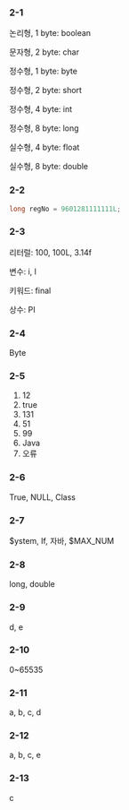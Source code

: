 ### 2-1

논리형, 1 byte: boolean

문자형, 2 byte: char

정수형, 1 byte: byte

정수형, 2 byte: short

정수형, 4 byte: int

정수형, 8 byte: long

실수형, 4 byte: float

실수형, 8 byte: double

### 2-2

```java
long regNo = 9601281111111L;
```

### 2-3

리터럴: 100, 100L, 3.14f

변수: i, l

키워드: final

상수: PI

### 2-4

Byte

### 2-5

1. 12
2. true
3. 131
4. 51
5. 99
6. Java
7. 오류

### 2-6

True, NULL, Class

### 2-7

$ystem, If, 자바, $MAX_NUM

### 2-8

long, double

### 2-9

d, e

### 2-10

0~65535

### 2-11

a, b, c, d

### 2-12

a, b, c, e

### 2-13

c

